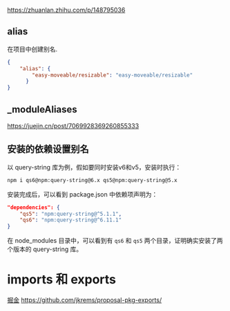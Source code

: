 https://zhuanlan.zhihu.com/p/148795036
## alias
在项目中创建别名. 
```json
{
	"alias": {
	    "easy-moveable/resizable": "easy-moveable/resizable"
	  }
}
```

## _moduleAliases
https://juejin.cn/post/7069928369260855333

## 安装的依赖设置别名
以 query-string 库为例，假如要同时安装v6和v5，安装时执行：
```bash
npm i qs6@npm:query-string@6.x qs5@npm:query-string@5.x
```
安装完成后，可以看到 package.json 中依赖项声明为：

```json
"dependencies": {
    "qs5": "npm:query-string@^5.1.1",
    "qs6": "npm:query-string@^6.11.1"
}
```

在 node_modules 目录中，可以看到有 `qs6` 和 `qs5` 两个目录，证明确实安装了两个版本的 query-string 库。

# imports 和 exports
[掘金](https://juejin.cn/post/7219478427299971130)
https://github.com/jkrems/proposal-pkg-exports/